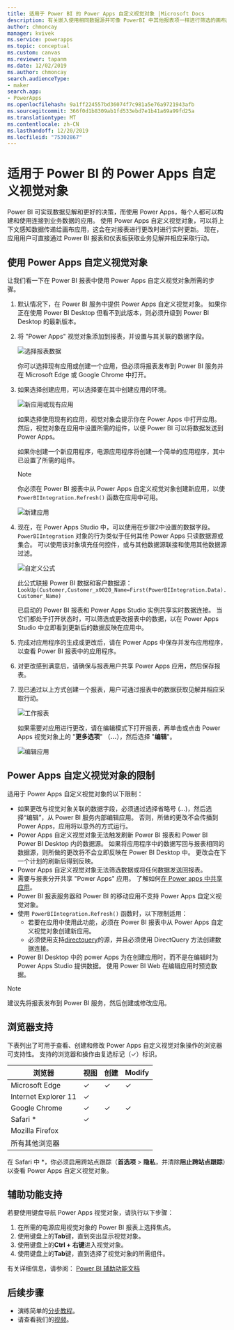 ```yaml
---
title: 适用于 Power BI 的 Power Apps 自定义视觉对象 |Microsoft Docs
description: 有关嵌入使用相同数据源并可像 PowerBI 中其他报表项一样进行筛选的画布应用的步骤和限制
author: chmoncay
manager: kvivek
ms.service: powerapps
ms.topic: conceptual
ms.custom: canvas
ms.reviewer: tapanm
ms.date: 12/02/2019
ms.author: chmoncay
search.audienceType:
- maker
search.app:
- PowerApps
ms.openlocfilehash: 9a1ff224557bd36074f7c981a5e76a9721943afb
ms.sourcegitcommit: 366f0d1b8309ab1fd533ebd7e1b41a69a99fd25a
ms.translationtype: MT
ms.contentlocale: zh-CN
ms.lasthandoff: 12/20/2019
ms.locfileid: "75302867"
---
```

# <a name="power-apps-custom-visual-for-power-bi"></a>适用于 Power BI 的 Power Apps 自定义视觉对象

Power BI 可实现数据见解和更好的决策，而使用 Power Apps，每个人都可以构建和使用连接到业务数据的应用。 使用 Power Apps 自定义视觉对象，可以将上下文感知数据传递给画布应用，这会在对报表进行更改时进行实时更新。 现在，应用用户可直接通过 Power BI 报表和仪表板获取业务见解并相应采取行动。

## <a name="using-the-power-apps-custom-visual"></a>使用 Power Apps 自定义视觉对象

让我们看一下在 Power BI 报表中使用 Power Apps 自定义视觉对象所需的步骤。

1. 默认情况下，在 Power BI 服务中提供 Power Apps 自定义视觉对象。 如果你正在使用 Power BI Desktop 但看不到此版本，则必须升级到 Power BI Desktop 的最新版本。

2. 将 "Power Apps" 视觉对象添加到报表，并设置与其关联的数据字段。

    ![选择报表数据](./media/powerapps-custom-visual/add-visual-set-data.png)

    你可以选择现有应用或创建一个应用，但必须将报表发布到 Power BI 服务并在 Microsoft Edge 或 Google Chrome 中打开。

3.  如果选择创建应用，可以选择要在其中创建应用的环境。

    ![新应用或现有应用](./media/powerapps-custom-visual/create-new-or-choose-app.png)

    如果选择使用现有的应用，视觉对象会提示你在 Power Apps 中打开应用。 然后，视觉对象在应用中设置所需的组件，以便 Power BI 可以将数据发送到 Power Apps。

    如果你创建一个新应用程序，电源应用程序将创建一个简单的应用程序，其中已设置了所需的组件。

    > [!NOTE]
    > 你必须在 Power BI 报表中从 Power Apps 自定义视觉对象创建新应用，以使 `PowerBIIntegration.Refresh()` 函数在应用中可用。

    ![新建应用](./media/powerapps-custom-visual/new-app.png)

4. 现在，在 Power Apps Studio 中，可以使用在步骤2中设置的数据字段。 `PowerBIIntegration` 对象的行为类似于任何其他 Power Apps 只读数据源或集合。 可以使用该对象填充任何控件，或与其他数据源联接和使用其他数据源过滤。

    ![自定义公式](./media/powerapps-custom-visual/custom-formula.png)

    此公式联接 Power BI 数据和客户数据源：`LookUp(Customer,Customer_x0020_Name=First(PowerBIIntegration.Data).Customer_Name)`

   已启动的 Power BI 报表和 Power Apps Studio 实例共享实时数据连接。 当它们都处于打开状态时，可以筛选或更改报表中的数据，以在 Power Apps Studio 中立即看到更新后的数据反映在应用中。

5. 完成对应用程序的生成或更改后，请在 Power Apps 中保存并发布应用程序，以查看 Power BI 报表中的应用程序。

6. 对更改感到满意后，请确保与报表用户共享 Power Apps 应用，然后保存报表。

7. 现已通过以上方式创建一个报表，用户可通过报表中的数据获取见解并相应采取行动。

    ![工作报表](./media/powerapps-custom-visual/working-report.gif)

    如果需要对应用进行更改，请在编辑模式下打开报表，再单击或点击 Power Apps 视觉对象上的 "**更多选项**" （**...**），然后选择 "**编辑**"。

    ![编辑应用](./media/powerapps-custom-visual/edit-app.png)

## <a name="limitations-of-the-power-apps-custom-visual"></a>Power Apps 自定义视觉对象的限制

适用于 Power Apps 自定义视觉对象的以下限制：

- 如果更改与视觉对象关联的数据字段，必须通过选择省略号 (...)，然后选择“编辑”，从 Power BI 服务内部编辑应用。 否则，所做的更改不会传播到 Power Apps，应用将以意外的方式运行。
- Power Apps 自定义视觉对象无法触发刷新 Power BI 报表和 Power BI Power BI Desktop 内的数据源。 如果将应用程序中的数据写回与报表相同的数据源，则所做的更改将不会立即反映在 Power BI Desktop 中。 更改会在下一个计划的刷新后得到反映。
- Power Apps 自定义视觉对象无法筛选数据或将任何数据发送回报表。
- 需要与报表分开共享 "Power Apps" 应用。 了解如何[在 Power apps 中共享应用](share-app.md)。
- Power BI 报表服务器和 Power BI 的移动应用不支持 Power Apps 自定义视觉对象。
- 使用 `PowerBIIntegration.Refresh()` 函数时，以下限制适用：
    - 若要在应用中使用此功能，必须在 Power BI 报表中从 Power Apps 自定义视觉对象创建新应用。
    - 必须使用支持[directquery](https://docs.microsoft.com/power-bi/desktop-directquery-data-sources)的源，并且必须使用 DirectQuery 方法创建数据连接。
- Power BI Desktop 中的 power Apps 为在创建应用时，而不是在编辑时为 Power Apps Studio 提供数据。 使用 Power BI Web 在编辑应用时预览数据。

> [!NOTE]
> 建议先将报表发布到 Power BI 服务，然后创建或修改应用。

## <a name="browser-support"></a>浏览器支持

下表列出了可用于查看、创建和修改 Power Apps 自定义视觉对象操作的浏览器可支持性。 支持的浏览器和操作由复选标记（&check;）标识。

|浏览器|视图|创建|Modify
|-|-|-|-
|Microsoft Edge|&check;|&check;|&check;
|Internet Explorer 11|&check;
|Google Chrome|&check;|&check;|&check;
|Safari \*|&check;
|Mozilla Firefox
|所有其他浏览器

在 Safari 中 \*，你必须启用跨站点跟踪（**首选项** > **隐私**，并清除**阻止跨站点跟踪**）以查看 Power Apps 自定义视觉对象。

## <a name="accessibility-support"></a>辅助功能支持

若要使用键盘导航 Power Apps 视觉对象，请执行以下步骤：

1. 在所需的电源应用视觉对象的 Power BI 报表上选择焦点。
2. 使用键盘上的**Tab**键，直到突出显示视觉对象。
3. 使用键盘上的**Ctrl + 右键**进入视觉对象。
3. 使用键盘上的**Tab**键，直到选择了视觉对象的所需组件。

有关详细信息，请参阅： [Power BI 辅助功能文档]( https://docs.microsoft.com/power-bi/desktop-accessibility)


## <a name="next-steps"></a>后续步骤

* 演练简单的[分步教程](embed-powerapps-powerbi.md)。
* 请查看我们的[视频](https://aka.ms/powerappscustomvisualvideo)。
